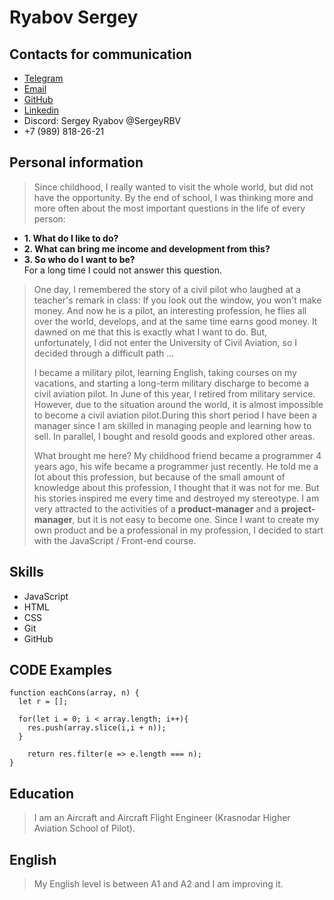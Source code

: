 # **Ryabov Sergey**
## **Contacts for communication**
  * [Telegram](https://t.me/boxforde)  
  * [Email](http://serzryabov14@gmail.com)  
  * [GitHub](https://github.com/SergeyRbv)  
  * [Linkedin](https://www.linkedin.com/in/Sergeyrbv) 
  *  Discord: Sergey Ryabov @SergeyRBV
  * +7 (989) 818-26-21

## **Personal information** 
>Since childhood, I really wanted to visit the whole world, but did not have the opportunity. By the end of school, I was thinking more and more often about the most important questions in the life of every person:    
  - **1. What do I like to do?** 
  - **2. What can bring me income and development from this?**
  - **3. So who do I want to be?**\
   For a long time I could not answer this question. 
>
>One day, I remembered the story of a civil pilot who laughed at a teacher's remark in class: If you look out the window, you won't make money. And now he is a pilot, an interesting profession, he flies all over the world, develops, and at the same time earns good money. It dawned on me that this is exactly what I want to do. But, unfortunately, I did not enter the University of Civil Aviation, so I decided through a difficult path ... 
>
>I became a military pilot, learning English, taking courses on my vacations, and starting a long-term military discharge to become a civil aviation pilot. In June of this year, I retired from military service. However, due to the situation around the world, it is almost impossible to become a civil aviation pilot.During this short period I have been a manager since I am skilled in managing people and learning how to sell. In parallel, I bought and resold goods and explored other areas.
>
>What brought me here? My childhood friend became a programmer 4 years ago, his wife became a programmer just recently. He told me a lot about this profession, but because of the small amount of knowledge about this profession, I thought that it was not for me. But his stories inspired me every time and destroyed my stereotype. I am very attracted to the activities of a **product-manager** and a **project-manager**, but it is not easy to become one. Since I want to create my own product and be a professional in my profession, I decided to start with the JavaScript / Front-end course.

## Skills
  * JavaScript
  * HTML
  * CSS
  * Git
  * GitHub

## CODE Examples
```
function eachCons(array, n) {
  let r = [];
  
  for(let i = 0; i < array.length; i++){
    res.push(array.slice(i,i + n));
  }
  
	return res.filter(e => e.length === n);
}
```

## Education
>I am an Aircraft and Aircraft Flight Engineer (Krasnodar Higher Aviation School of Pilot).

## English
>My English level is between A1 and A2 and I am improving it.